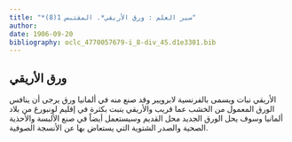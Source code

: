 ```yaml
---
title: "*سير العلم : ورق الأريقي*. المقتبس 1(8)"
author: 
date: 1906-09-20
bibliography: oclc_4770057679-i_8-div_45.d1e3301.bib
---
```




##  ورق الأريقي 


 الأريقي نبات ويسمى بالفرنسية لابرويير وقد صنع منه في ألمانيا ورق يرجى أن ينافس الورق المعمول من الخشب عما قريب والأريقي ينبت بكثرة في إقليم لونبورغ من بلاد ألمانيا وسوف يحل الورق الجديد محل القديم وسيستعمل أيضاً في صنع الألبسة والأحذية الصحية والصدر الشتوية التي يستعاض بها عن الأنسجة الصوفية. 
